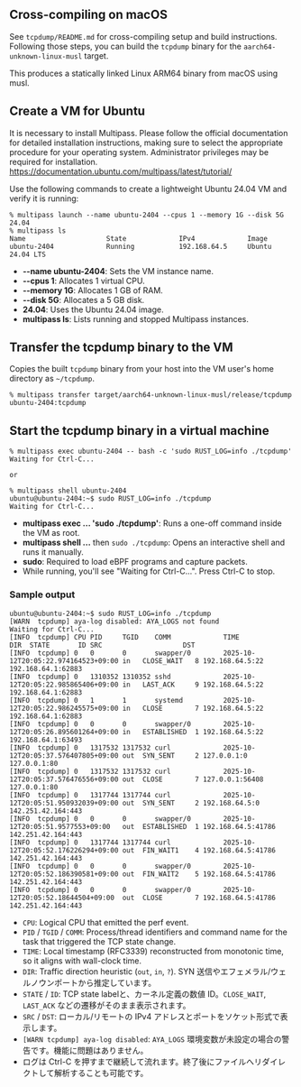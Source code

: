## Cross-compiling on macOS
See `tcpdump/README.md` for cross-compiling setup and build instructions. Following those steps, you can build the `tcpdump` binary for the `aarch64-unknown-linux-musl` target.

This produces a statically linked Linux ARM64 binary from macOS using musl.

## Create a VM for Ubuntu
It is necessary to install Multipass. Please follow the official documentation for detailed installation instructions, making sure to select the appropriate procedure for your operating system. Administrator privileges may be required for installation.
https://documentation.ubuntu.com/multipass/latest/tutorial/

Use the following commands to create a lightweight Ubuntu 24.04 VM and verify it is running:

```
% multipass launch --name ubuntu-2404 --cpus 1 --memory 1G --disk 5G 24.04
% multipass ls
Name                    State             IPv4             Image
ubuntu-2404             Running           192.168.64.5     Ubuntu 24.04 LTS
```

- **--name ubuntu-2404**: Sets the VM instance name.
- **--cpus 1**: Allocates 1 virtual CPU.
- **--memory 1G**: Allocates 1 GB of RAM.
- **--disk 5G**: Allocates a 5 GB disk.
- **24.04**: Uses the Ubuntu 24.04 image.
- **multipass ls**: Lists running and stopped Multipass instances.

## Transfer the tcpdump binary to the VM 

Copies the built `tcpdump` binary from your host into the VM user's home directory as `~/tcpdump`.

```
% multipass transfer target/aarch64-unknown-linux-musl/release/tcpdump ubuntu-2404:tcpdump
```

## Start the tcpdump binary in a virtual machine
```
% multipass exec ubuntu-2404 -- bash -c 'sudo RUST_LOG=info ./tcpdump'
Waiting for Ctrl-C...

or

% multipass shell ubuntu-2404
ubuntu@ubuntu-2404:~$ sudo RUST_LOG=info ./tcpdump
Waiting for Ctrl-C...

```

- **multipass exec ... 'sudo ./tcpdump'**: Runs a one-off command inside the VM as root.
- **multipass shell ...** then `sudo ./tcpdump`: Opens an interactive shell and runs it manually.
- **sudo**: Required to load eBPF programs and capture packets.
- While running, you'll see "Waiting for Ctrl-C...". Press Ctrl-C to stop.

### Sample output
```
ubuntu@ubuntu-2404:~$ sudo RUST_LOG=info ./tcpdump
[WARN  tcpdump] aya-log disabled: AYA_LOGS not found
Waiting for Ctrl-C...
[INFO  tcpdump] CPU PID     TGID    COMM             TIME                                DIR  STATE       ID SRC                    DST
[INFO  tcpdump] 0   0       0       swapper/0        2025-10-12T20:05:22.974164523+09:00 in   CLOSE_WAIT   8 192.168.64.5:22        192.168.64.1:62883
[INFO  tcpdump] 0   1310352 1310352 sshd             2025-10-12T20:05:22.985865406+09:00 in   LAST_ACK     9 192.168.64.5:22        192.168.64.1:62883
[INFO  tcpdump] 0   1       1       systemd          2025-10-12T20:05:22.986245575+09:00 in   CLOSE        7 192.168.64.5:22        192.168.64.1:62883
[INFO  tcpdump] 0   0       0       swapper/0        2025-10-12T20:05:26.895601264+09:00 in   ESTABLISHED  1 192.168.64.5:22        192.168.64.1:63493
[INFO  tcpdump] 0   1317532 1317532 curl             2025-10-12T20:05:37.576407805+09:00 out  SYN_SENT     2 127.0.0.1:0            127.0.0.1:80
[INFO  tcpdump] 0   1317532 1317532 curl             2025-10-12T20:05:37.576476556+09:00 out  CLOSE        7 127.0.0.1:56408        127.0.0.1:80
[INFO  tcpdump] 0   1317744 1317744 curl             2025-10-12T20:05:51.950932039+09:00 out  SYN_SENT     2 192.168.64.5:0         142.251.42.164:443
[INFO  tcpdump] 0   0       0       swapper/0        2025-10-12T20:05:51.9577553+09:00   out  ESTABLISHED  1 192.168.64.5:41786     142.251.42.164:443
[INFO  tcpdump] 0   1317744 1317744 curl             2025-10-12T20:05:52.176226294+09:00 out  FIN_WAIT1    4 192.168.64.5:41786     142.251.42.164:443
[INFO  tcpdump] 0   0       0       swapper/0        2025-10-12T20:05:52.186390581+09:00 out  FIN_WAIT2    5 192.168.64.5:41786     142.251.42.164:443
[INFO  tcpdump] 0   0       0       swapper/0        2025-10-12T20:05:52.18644504+09:00  out  CLOSE        7 192.168.64.5:41786     142.251.42.164:443
```

- `CPU`: Logical CPU that emitted the perf event.
- `PID` / `TGID` / `COMM`: Process/thread identifiers and command name for the task that triggered the TCP state change.
- `TIME`: Local timestamp (RFC3339) reconstructed from monotonic time, so it aligns with wall-clock time.
- `DIR`: Traffic direction heuristic (`out`, `in`, `?`). SYN 送信やエフェメラル/ウェルノウンポートから推定しています。
- `STATE` / `ID`: TCP state labelと、カーネル定義の数値 ID。`CLOSE_WAIT`, `LAST_ACK` などの遷移がそのまま表示されます。
- `SRC` / `DST`: ローカル/リモートの IPv4 アドレスとポートをソケット形式で表示します。
- `[WARN tcpdump] aya-log disabled`: `AYA_LOGS` 環境変数が未設定の場合の警告です。機能に問題はありません。
- ログは Ctrl-C を押すまで継続して流れます。終了後にファイルへリダイレクトして解析することも可能です。

